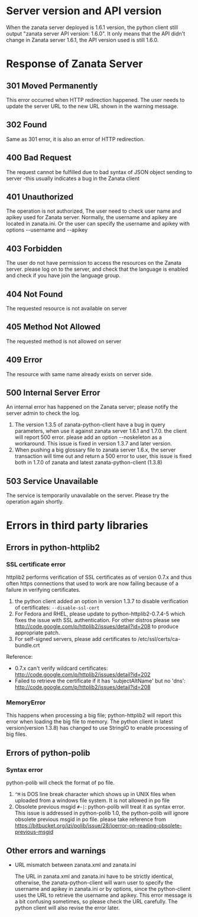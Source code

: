 # Server version and API version 
When the zanata server deployed is 1.6.1 version, the python client still output "zanata server API version: 1.6.0".
It only means that the API didn't change in Zanata server 1.6.1, the API version used is still 1.6.0.

# Response of Zanata Server

##  301 Moved Permanently
This error occurred when HTTP redirection happened. The user needs to update the server URL to the new URL shown in the warning message.

## 302 Found
Same as 301 error, it is also an error of HTTP redirection.

## 400 Bad Request
The request cannot be fulfilled due to bad syntax of JSON object sending to server -this usually indicates a bug in the Zanata client
 
## 401 Unauthorized 
The operation is not authorized, The user need to check user name and apikey used for Zanata server. Normally, the username and apikey are located in zanata.ini. Or the user can specify the username and apikey with options --username and --apikey

## 403 Forbidden
The user do not have permission to access the resources on the Zanata server. please log on to the server, and check that the language is enabled and check if you have join the language group.

## 404 Not Found
The requested resource is not available on server

## 405 Method Not Allowed 
The requested method is not allowed on server

## 409 Error
The resource with same name already exists on server side. 

## 500 Internal Server Error
An internal error has happened on the Zanata server; please notify the server admin to check the log. 
  1. The version 1.3.5 of zanata-python-client have a bug in query parameters, when use it against zanata server 1.6.1 and 1.7.0. the client will report 500 error. please add an option --noskeleton as a workaround. This issue is fixed in version 1.3.7 and later version.
  2. When pushing a big glossary file to zanata server 1.6.x, the server transaction will time out and return a 500 error to user, this issue is fixed both in 1.7.0 of zanata and latest zanata-python-client (1.3.8)

## 503 Service Unavailable
The service is temporarily unavailable on the server.  Please try the operation again shortly.

# Errors in third party libraries

## Errors in python-httplib2 
### SSL certificate error
httplib2 performs verification of SSL certificates as of version 0.7.x and thus often https connections that used to work are now failing because of a failure in verifying certificates.
  1. the python client added an option in version 1.3.7 to disable verification of certificates: `--disable-ssl-cert`
  2. For Fedora and RHEL, please update to python-httplib2-0.7.4-5 which fixes the issue with SSL authentication. For other distros please see http://code.google.com/p/httplib2/issues/detail?id=208 to produce appropriate patch.
  3. For self-signed servers, please add certificates to /etc/ssl/certs/ca-bundle.crt

Reference:
* 0.7.x can't verify wildcard certificates: http://code.google.com/p/httplib2/issues/detail?id=202
* Failed to retrieve the certificate if it has 'subjectAltName' but no 'dns': http://code.google.com/p/httplib2/issues/detail?id=208

### MemoryError
This happens when processing a big file; python-httplib2 will report this error when loading the big file to memory. The python client in latest version(version 1.3.8) has changed to use StringIO to enable processing of big files.   

## Errors of python-polib
### Syntax error
python-polib will check the format of po file. 
  1. `^M` is DOS line break character which shows up in UNIX files when uploaded from a windows file system. It is not allowed in po file
  2. Obsolete previous msgid `#~|`:
  python-polib will treat it as syntax error. This issue is addressed in python-polib 1.0, the python-polib will ignore obsolete previous msgid in po file. please take reference from https://bitbucket.org/izi/polib/issue/28/ioerror-on-reading-obsolete-previous-msgid

## Other errors and warnings 
* URL mismatch between zanata.xml and zanata.ini

  The URL in zanata.xml and zanata.ini have to be strictly identical, otherwise, the zanata-python-client will warn user to specify the username and apikey in zanata.ini or by options, since the python-client uses the URL to retrieve the username and apikey. This error message is a bit confusing sometimes, so please check the URL carefully. The python client will also revise the error later. 